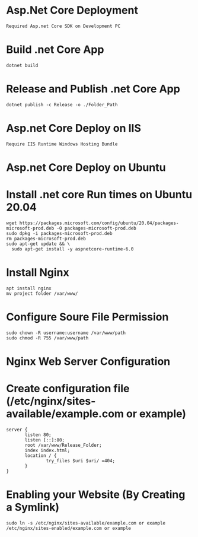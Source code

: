 # Asp.Net Core Deployment 
```
Required Asp.net Core SDK on Development PC
```

# Build .net Core App
```
dotnet build 
```

# Release and Publish .net Core App 
```
dotnet publish -c Release -o ./Folder_Path
```

# Asp.net Core Deploy on IIS 
```
Require IIS Runtime Windows Hosting Bundle  
```

# Asp.net Core Deploy on Ubuntu 
# Install .net core Run times on Ubuntu 20.04 
```
wget https://packages.microsoft.com/config/ubuntu/20.04/packages-microsoft-prod.deb -O packages-microsoft-prod.deb
sudo dpkg -i packages-microsoft-prod.deb
rm packages-microsoft-prod.deb
sudo apt-get update && \
  sudo apt-get install -y aspnetcore-runtime-6.0
```

# Install Nginx 
```
apt install nginx 
mv project folder /var/www/
```

# Configure Soure File Permission 
```
sudo chown -R username:username /var/www/path
sudo chmod -R 755 /var/www/path
```

# Nginx Web Server Configuration 
# Create configuration file (/etc/nginx/sites-available/example.com or example)
```
server {
       listen 80;
       listen [::]:80;
       root /var/www/Release_Folder;
       index index.html;
       location / {
               try_files $uri $uri/ =404;
       }
}
```

# Enabling your Website (By Creating a Symlink)
```
sudo ln -s /etc/nginx/sites-available/example.com or example /etc/nginx/sites-enabled/example.com or example
```


